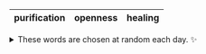 <!-- word_basket start -->
| purification | openness | healing |
| :----------: | :------: | :-----: |

<details>
  <summary>These words are chosen at random each day. ✨</summary>
  Take a look inside this repo to see how that works.
</details>
<!-- word_basket end -->
